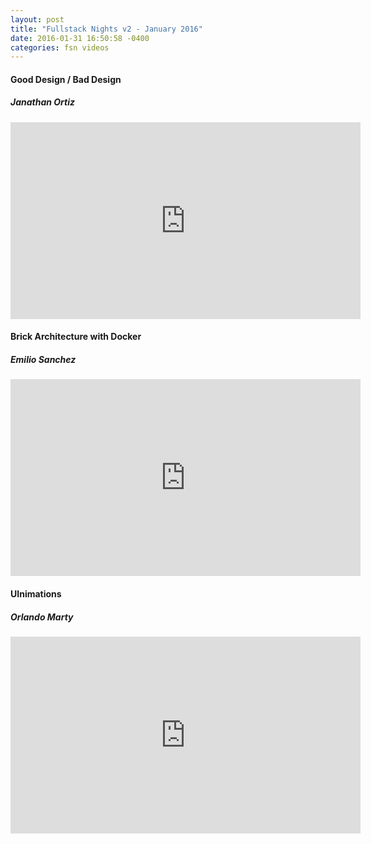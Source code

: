 ```yaml
---
layout: post
title: "Fullstack Nights v2 - January 2016"
date: 2016-01-31 16:50:58 -0400
categories: fsn videos
---
```


<div class="row top-bottom-buffer">
    <div class="col-lg-12 text-center">
        <h4> Good Design / Bad Design</h4>
        <h5> Janathan Ortiz </h5>
        <iframe width="560" height="315" src="https://www.youtube.com/embed/SLFcY9ZnFjI" frameborder="0" allowfullscreen></iframe>
    </div>
</div>
<div class="row top-bottom-buffer">
    <div class="col-lg-12 text-center">
        <h4> Brick Architecture with Docker</h4>
        <h5> Emilio Sanchez </h5>
        <iframe width="560" height="315" src="https://www.youtube.com/embed/bKWI3joz4Q0" frameborder="0" allowfullscreen></iframe>
    </div>
</div>
<div class="row top-bottom-buffer">
    <div class="col-lg-12 text-center">
        <h4> UInimations</h4>
        <h5> Orlando Marty </h5>
        <iframe width="560" height="315" src="https://www.youtube.com/embed/RItADFNc60g" frameborder="0" allowfullscreen></iframe>
    </div>
</div>

